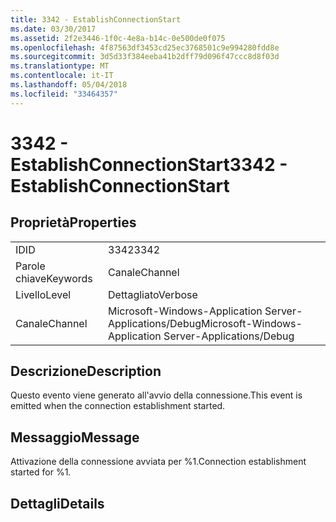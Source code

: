 ```yaml
---
title: 3342 - EstablishConnectionStart
ms.date: 03/30/2017
ms.assetid: 2f2e3446-1f0c-4e8a-b14c-0e500de0f075
ms.openlocfilehash: 4f87563df3453cd25ec3768501c9e994280fdd8e
ms.sourcegitcommit: 3d5d33f384eeba41b2dff79d096f47ccc8d8f03d
ms.translationtype: MT
ms.contentlocale: it-IT
ms.lasthandoff: 05/04/2018
ms.locfileid: "33464357"
---
```

# <a name="3342---establishconnectionstart"></a><span data-ttu-id="bbbbf-102">3342 - EstablishConnectionStart</span><span class="sxs-lookup"><span data-stu-id="bbbbf-102">3342 - EstablishConnectionStart</span></span>
## <a name="properties"></a><span data-ttu-id="bbbbf-103">Proprietà</span><span class="sxs-lookup"><span data-stu-id="bbbbf-103">Properties</span></span>  
  
|||  
|-|-|  
|<span data-ttu-id="bbbbf-104">ID</span><span class="sxs-lookup"><span data-stu-id="bbbbf-104">ID</span></span>|<span data-ttu-id="bbbbf-105">3342</span><span class="sxs-lookup"><span data-stu-id="bbbbf-105">3342</span></span>|  
|<span data-ttu-id="bbbbf-106">Parole chiave</span><span class="sxs-lookup"><span data-stu-id="bbbbf-106">Keywords</span></span>|<span data-ttu-id="bbbbf-107">Canale</span><span class="sxs-lookup"><span data-stu-id="bbbbf-107">Channel</span></span>|  
|<span data-ttu-id="bbbbf-108">Livello</span><span class="sxs-lookup"><span data-stu-id="bbbbf-108">Level</span></span>|<span data-ttu-id="bbbbf-109">Dettagliato</span><span class="sxs-lookup"><span data-stu-id="bbbbf-109">Verbose</span></span>|  
|<span data-ttu-id="bbbbf-110">Canale</span><span class="sxs-lookup"><span data-stu-id="bbbbf-110">Channel</span></span>|<span data-ttu-id="bbbbf-111">Microsoft-Windows-Application Server-Applications/Debug</span><span class="sxs-lookup"><span data-stu-id="bbbbf-111">Microsoft-Windows-Application Server-Applications/Debug</span></span>|  
  
## <a name="description"></a><span data-ttu-id="bbbbf-112">Descrizione</span><span class="sxs-lookup"><span data-stu-id="bbbbf-112">Description</span></span>  
 <span data-ttu-id="bbbbf-113">Questo evento viene generato all'avvio della connessione.</span><span class="sxs-lookup"><span data-stu-id="bbbbf-113">This event is emitted when the connection establishment started.</span></span>  
  
## <a name="message"></a><span data-ttu-id="bbbbf-114">Messaggio</span><span class="sxs-lookup"><span data-stu-id="bbbbf-114">Message</span></span>  
 <span data-ttu-id="bbbbf-115">Attivazione della connessione avviata per %1.</span><span class="sxs-lookup"><span data-stu-id="bbbbf-115">Connection establishment started for %1.</span></span>  
  
## <a name="details"></a><span data-ttu-id="bbbbf-116">Dettagli</span><span class="sxs-lookup"><span data-stu-id="bbbbf-116">Details</span></span>
